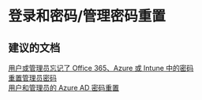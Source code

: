 <properties
    pageTitle="sign-in and passwords/admin password reset"
    description="登录和密码/管理密码重置"
    service="microsoft.activedirectory"
    resource="activedirectory"
    authors="aashu"
    displayOrder=""
    selfHelpType="generic"
    supportTopicIds="32045781"
    resourceTags=""
    productPesIds="14785"
    cloudEnvironments="public"
/>


# 登录和密码/管理密码重置


## **建议的文档**
[用户或管理员忘记了 Office 365、Azure 或 Intune 中的密码](http://support.microsoft.com/kb/2606983)<br>
[重置管理员密码](http://msdn.microsoft.com/library/azure/hh967621.aspx)<br>
[用户和管理员的 Azure AD 密码重置](https://azure.microsoft.com/documentation/articles/active-directory-passwords/)



<!--HONumber=Jul16_HO4-->


